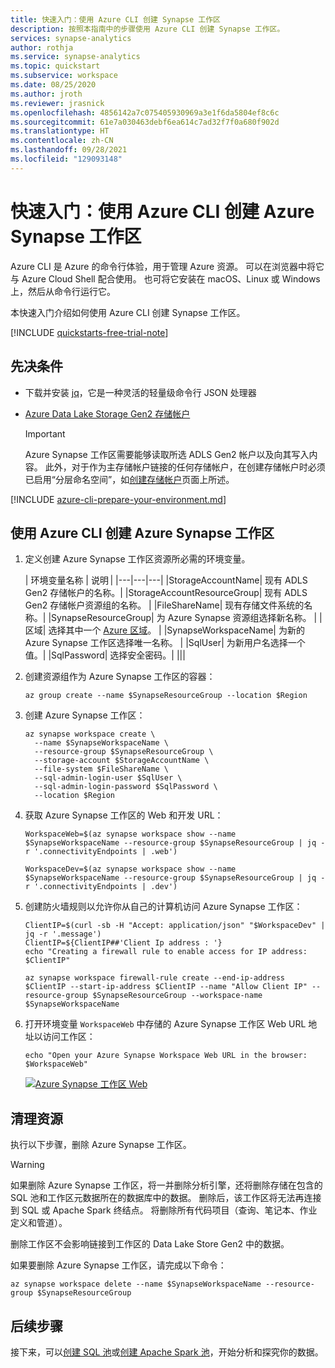 ```yaml
---
title: 快速入门：使用 Azure CLI 创建 Synapse 工作区
description: 按照本指南中的步骤使用 Azure CLI 创建 Synapse 工作区。
services: synapse-analytics
author: rothja
ms.service: synapse-analytics
ms.topic: quickstart
ms.subservice: workspace
ms.date: 08/25/2020
ms.author: jroth
ms.reviewer: jrasnick
ms.openlocfilehash: 4856142a7c075405930969a3e1f6da5804ef8c6c
ms.sourcegitcommit: 61e7a030463debf6ea614c7ad32f7f0a680f902d
ms.translationtype: HT
ms.contentlocale: zh-CN
ms.lasthandoff: 09/28/2021
ms.locfileid: "129093148"
---
```

# <a name="quickstart-create-an-azure-synapse-workspace-with-azure-cli"></a>快速入门：使用 Azure CLI 创建 Azure Synapse 工作区

Azure CLI 是 Azure 的命令行体验，用于管理 Azure 资源。 可以在浏览器中将它与 Azure Cloud Shell 配合使用。 也可将它安装在 macOS、Linux 或 Windows 上，然后从命令行运行它。

本快速入门介绍如何使用 Azure CLI 创建 Synapse 工作区。

[!INCLUDE [quickstarts-free-trial-note](../../includes/quickstarts-free-trial-note.md)]

## <a name="prerequisites"></a>先决条件

- 下载并安装 [jq](https://stedolan.github.io/jq/download/)，它是一种灵活的轻量级命令行 JSON 处理器
- [Azure Data Lake Storage Gen2 存储帐户](../storage/common/storage-account-create.md)

    > [!IMPORTANT]
    > Azure Synapse 工作区需要能够读取所选 ADLS Gen2 帐户以及向其写入内容。 此外，对于作为主存储帐户链接的任何存储帐户，在创建存储帐户时必须已启用“分层命名空间”，如[创建存储帐户](../storage/common/storage-account-create.md?tabs=azure-portal#create-a-storage-account)页面上所述。 

[!INCLUDE [azure-cli-prepare-your-environment.md](../../includes/azure-cli-prepare-your-environment-no-header.md)]

## <a name="create-an-azure-synapse-workspace-using-the-azure-cli"></a>使用 Azure CLI 创建 Azure Synapse 工作区

1. 定义创建 Azure Synapse 工作区资源所必需的环境变量。

    | 环境变量名称 | 说明 |
    |---|---|---|
    |StorageAccountName| 现有 ADLS Gen2 存储帐户的名称。|
    |StorageAccountResourceGroup| 现有 ADLS Gen2 存储帐户资源组的名称。 |
    |FileShareName| 现有存储文件系统的名称。|
    |SynapseResourceGroup| 为 Azure Synapse 资源组选择新名称。 |
    |区域| 选择其中一个 [Azure 区域](https://azure.microsoft.com/global-infrastructure/geographies/#overview)。 |
    |SynapseWorkspaceName| 为新的 Azure Synapse 工作区选择唯一名称。 |
    |SqlUser| 为新用户名选择一个值。|
    |SqlPassword| 选择安全密码。|
    |||

1. 创建资源组作为 Azure Synapse 工作区的容器：
    ```azurecli
    az group create --name $SynapseResourceGroup --location $Region
    ```

1. 创建 Azure Synapse 工作区：
    ```azurecli
    az synapse workspace create \
      --name $SynapseWorkspaceName \
      --resource-group $SynapseResourceGroup \
      --storage-account $StorageAccountName \
      --file-system $FileShareName \
      --sql-admin-login-user $SqlUser \
      --sql-admin-login-password $SqlPassword \
      --location $Region
    ```

1. 获取 Azure Synapse 工作区的 Web 和开发 URL：
    ```azurecli
    WorkspaceWeb=$(az synapse workspace show --name $SynapseWorkspaceName --resource-group $SynapseResourceGroup | jq -r '.connectivityEndpoints | .web')

    WorkspaceDev=$(az synapse workspace show --name $SynapseWorkspaceName --resource-group $SynapseResourceGroup | jq -r '.connectivityEndpoints | .dev')
    ```

1. 创建防火墙规则以允许你从自己的计算机访问 Azure Synapse 工作区：

    ```azurecli
    ClientIP=$(curl -sb -H "Accept: application/json" "$WorkspaceDev" | jq -r '.message')
    ClientIP=${ClientIP##'Client Ip address : '}
    echo "Creating a firewall rule to enable access for IP address: $ClientIP"

    az synapse workspace firewall-rule create --end-ip-address $ClientIP --start-ip-address $ClientIP --name "Allow Client IP" --resource-group $SynapseResourceGroup --workspace-name $SynapseWorkspaceName
    ```

1. 打开环境变量 `WorkspaceWeb` 中存储的 Azure Synapse 工作区 Web URL 地址以访问工作区：

    ```azurecli
    echo "Open your Azure Synapse Workspace Web URL in the browser: $WorkspaceWeb"
    ```
    
    [ ![Azure Synapse 工作区 Web](media/quickstart-create-synapse-workspace-cli/create-workspace-cli-1.png) ](media/quickstart-create-synapse-workspace-cli/create-workspace-cli-1.png#lightbox)


## <a name="clean-up-resources"></a>清理资源

执行以下步骤，删除 Azure Synapse 工作区。
> [!WARNING]
> 如果删除 Azure Synapse 工作区，将一并删除分析引擎，还将删除存储在包含的 SQL 池和工作区元数据所在的数据库中的数据。 删除后，该工作区将无法再连接到 SQL 或 Apache Spark 终结点。 将删除所有代码项目（查询、笔记本、作业定义和管道）。
>
> 删除工作区不会影响链接到工作区的 Data Lake Store Gen2 中的数据。

如果要删除 Azure Synapse 工作区，请完成以下命令：

```azurecli
az synapse workspace delete --name $SynapseWorkspaceName --resource-group $SynapseResourceGroup
```

## <a name="next-steps"></a>后续步骤

接下来，可以[创建 SQL 池](quickstart-create-sql-pool-studio.md)或[创建 Apache Spark 池](quickstart-create-apache-spark-pool-studio.md)，开始分析和探究你的数据。
